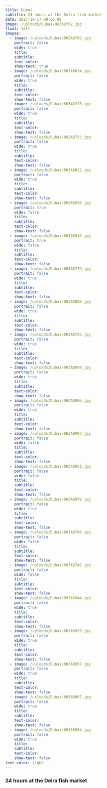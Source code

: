 ```yaml
---
title: Dubai
subtitle: 24 hours at the Deira fish market
date: 2017-10-17 00:00:00
image: /uploads/Dubai/0H3A8702.jpg
float: left
images:
  - image: /uploads/Dubai/0H3A8702.jpg
    portrait: false
    wide: true
    title:
    subtitle:
    text-color:
    show-text: true
  - image: /uploads/Dubai/0H3A8834.jpg
    portrait: false
    wide: true
    title:
    subtitle:
    text-color:
    show-text: false
  - image: /uploads/Dubai/0H3A8715.jpg
    portrait: false
    wide: true
    title:
    subtitle:
    text-color:
    show-text: false
  - image: /uploads/Dubai/0H3A8753.jpg
    portrait: false
    wide: true
    title:
    subtitle:
    text-color:
    show-text: false
  - image: /uploads/Dubai/0H3A9022.jpg
    portrait: false
    wide: true
    title:
    subtitle:
    text-color:
    show-text: false
  - image: /uploads/Dubai/0H3A8936.jpg
    portrait: true
    wide: false
    title:
    subtitle:
    text-color:
    show-text: false
  - image: /uploads/Dubai/0H3A8919.jpg
    portrait: true
    wide: false
    title:
    subtitle:
    text-color:
    show-text: false
  - image: /uploads/Dubai/0H3A8779.jpg
    portrait: false
    wide: true
    title:
    subtitle:
    text-color:
    show-text: false
  - image: /uploads/Dubai/0H3A8868.jpg
    portrait: false
    wide: true
    title:
    subtitle:
    text-color:
    show-text: false
  - image: /uploads/Dubai/0H3A8725.jpg
    portrait: false
    wide: true
    title:
    subtitle:
    text-color:
    show-text: false
  - image: /uploads/Dubai/0H3A8899.jpg
    portrait: false
    wide: true
    title:
    subtitle:
    text-color:
    show-text: false
  - image: /uploads/Dubai/0H3A8906.jpg
    portrait: false
    wide: true
    title:
    subtitle:
    text-color:
    show-text: false
  - image: /uploads/Dubai/0H3A9007.jpg
    portrait: false
    wide: false
    title:
    subtitle:
    text-color:
    show-text: false
  - image: /uploads/Dubai/0H3A8951.jpg
    portrait: false
    wide: false
    title:
    subtitle:
    text-color:
    show-text: false
  - image: /uploads/Dubai/0H3A8979.jpg
    portrait: false
    wide: true
    title:
    subtitle:
    text-color:
    show-text: false
  - image: /uploads/Dubai/0H3A8708.jpg
    portrait: false
    wide: false
    title:
    subtitle:
    text-color:
    show-text: false
  - image: /uploads/Dubai/0H3A8749.jpg
    portrait: false
    wide: false
    title:
    subtitle:
    text-color:
    show-text: false
  - image: /uploads/Dubai/0H3A8944.jpg
    portrait: false
    wide: true
    title:
    subtitle:
    text-color:
    show-text: false
  - image: /uploads/Dubai/0H3A8925.jpg
    portrait: false
    wide: true
    title:
    subtitle:
    text-color:
    show-text: false
  - image: /uploads/Dubai/0H3A8957.jpg
    portrait: false
    wide: true
    title:
    subtitle:
    text-color:
    show-text: false
  - image: /uploads/Dubai/0H3A8867.jpg
    portrait: false
    wide: true
    title:
    subtitle:
    text-color:
    show-text: false
  - image: /uploads/Dubai/0H3A8864.jpg
    portrait: false
    wide: true
    title:
    subtitle:
    text-color:
    show-text: false
text-color: light
---
```



### 24 hours at the Deira fish market
